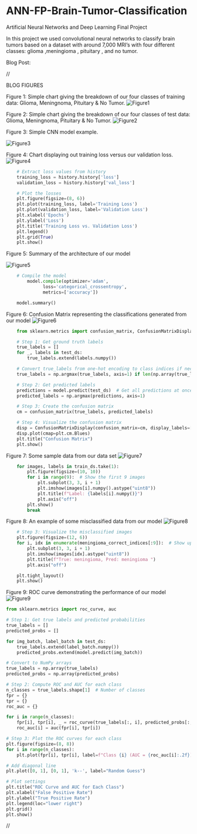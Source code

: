 # ANN-FP-Brain-Tumor-Classification

Artificial Neural Networks and Deep Learning Final Project

In this project we used convolutional neural networks to classify brain tumors based on a dataset with around 7,000 MRI’s with four different classes: glioma ,meningioma , pituitary , and no tumor.

Blog Post: 

// 

BLOG FIGURES

Figure 1: Simple chart giving the breakdown of our four classes of training data: Glioma, Meningnoma, Pituitary & No Tumor.
![Figure1](./blog_figures/training_label_count.png)

Figure 2: Simple chart giving the breakdown of our four classes of test data: Glioma, Meningnoma, Pituitary & No Tumor.
![Figure2](./blog_figures/testing_label_count.png)

Figure 3: Simple CNN model example.

![Figure3](./blog_figures/cnn_example.png)

Figure 4: Chart displaying out training loss versus our validation loss.
![Figure4](./blog_figures/loss.png)

```python
    # Extract loss values from history
    training_loss = history.history['loss']
    validation_loss = history.history['val_loss']

    # Plot the losses
    plt.figure(figsize=(8, 6))
    plt.plot(training_loss, label='Training Loss')
    plt.plot(validation_loss, label='Validation Loss')
    plt.xlabel('Epochs')
    plt.ylabel('Loss')
    plt.title('Training Loss vs. Validation Loss')
    plt.legend()
    plt.grid(True)
    plt.show()
```

Figure 5: Summary of the architecture of our model

![Figure5](./blog_figures/model_summary.png)

```python
    # Compile the model
        model.compile(optimizer='adam',
              loss='categorical_crossentropy',
              metrics=['accuracy'])

    model.summary()
```

Figure 6: Confusion Matrix representing the classifications generated from our model
![Figure6](./blog_figures/confusion_matrix.png)

```python
    from sklearn.metrics import confusion_matrix, ConfusionMatrixDisplay

    # Step 1: Get ground truth labels
    true_labels = []
    for _, labels in test_ds:
        true_labels.extend(labels.numpy())

    # Convert true_labels from one-hot encoding to class indices if necessary
    true_labels = np.argmax(true_labels, axis=1) if len(np.array(true_labels).shape) > 1 else np.array(true_labels)

    # Step 2: Get predicted labels
    predictions = model.predict(test_ds)  # Get all predictions at once
    predicted_labels = np.argmax(predictions, axis=1)

    # Step 3: Create the confusion matrix
    cm = confusion_matrix(true_labels, predicted_labels)

    # Step 4: Visualize the confusion matrix
    disp = ConfusionMatrixDisplay(confusion_matrix=cm, display_labels=['glioma', 'meningioma', 'notumor', 'pituitary'])
    disp.plot(cmap=plt.cm.Blues)
    plt.title("Confusion Matrix")
    plt.show()
```
Figure 7: Some sample data from our data set
![Figure7](./blog_figures/sample_data.png)

```python
    for images, labels in train_ds.take(1):
        plt.figure(figsize=(10, 10))
        for i in range(9):  # Show the first 9 images
            plt.subplot(3, 3, i + 1)
            plt.imshow(images[i].numpy().astype("uint8"))
            plt.title(f"Label: {labels[i].numpy()}")
            plt.axis("off")
        plt.show()
        break
```

Figure 8: An example of some misclassified data from our model
![Figure8](./blog_figures/misclassification.png)

```python
    # Step 3: Visualize the misclassified images
    plt.figure(figsize=(12, 6))
    for i, idx in enumerate(meningioma_correct_indices[:9]):  # Show up to 9 images
        plt.subplot(3, 3, i + 1)
        plt.imshow(images[idx].astype("uint8"))
        plt.title(f"True: meningioma, Pred: meningioma ")
        plt.axis("off")

    plt.tight_layout()
    plt.show()
```

Figure 9: ROC curve demonstrating the performance of our model
![Figure9](./blog_figures/roc_curve.png)

```python
from sklearn.metrics import roc_curve, auc

# Step 1: Get true labels and predicted probabilities
true_labels = []
predicted_probs = []

for img_batch, label_batch in test_ds:
    true_labels.extend(label_batch.numpy())
    predicted_probs.extend(model.predict(img_batch))

# Convert to NumPy arrays
true_labels = np.array(true_labels)
predicted_probs = np.array(predicted_probs)

# Step 2: Compute ROC and AUC for each class
n_classes = true_labels.shape[1]  # Number of classes
fpr = {}
tpr = {}
roc_auc = {}

for i in range(n_classes):
    fpr[i], tpr[i], _ = roc_curve(true_labels[:, i], predicted_probs[:, i])
    roc_auc[i] = auc(fpr[i], tpr[i])

# Step 3: Plot the ROC curves for each class
plt.figure(figsize=(8, 8))
for i in range(n_classes):
    plt.plot(fpr[i], tpr[i], label=f"Class {i} (AUC = {roc_auc[i]:.2f})")

# Add diagonal line
plt.plot([0, 1], [0, 1], 'k--', label="Random Guess")

# Plot settings
plt.title("ROC Curve and AUC for Each Class")
plt.xlabel("False Positive Rate")
plt.ylabel("True Positive Rate")
plt.legend(loc="lower right")
plt.grid()
plt.show()
```

//
